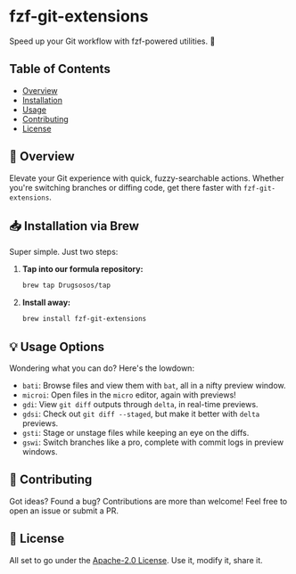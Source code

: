 # fzf-git-extensions

Speed up your Git workflow with fzf-powered utilities. 🚀

## Table of Contents
- [Overview](#-overview)
- [Installation](#-installation-via-brew)
- [Usage](#-usage-options)
- [Contributing](#-contributing)
- [License](#-license)

## 🔎 Overview

Elevate your Git experience with quick, fuzzy-searchable actions. Whether you're switching branches or diffing code, get there faster with `fzf-git-extensions`.

## 📥 Installation via Brew

Super simple. Just two steps:

1. **Tap into our formula repository:**

    ```bash
    brew tap Drugsosos/tap
    ```

2. **Install away:**

    ```bash
    brew install fzf-git-extensions
    ```

## 💡 Usage Options

Wondering what you can do? Here's the lowdown:

- `bati`: Browse files and view them with `bat`, all in a nifty preview window.
- `microi`: Open files in the `micro` editor, again with previews!
- `gdi`: View `git diff` outputs through `delta`, in real-time previews.
- `gdsi`: Check out `git diff --staged`, but make it better with `delta` previews.
- `gsti`: Stage or unstage files while keeping an eye on the diffs.
- `gswi`: Switch branches like a pro, complete with commit logs in preview windows.

## 🌟 Contributing

Got ideas? Found a bug? Contributions are more than welcome! Feel free to open an issue or submit a PR.

## 📝 License

All set to go under the [Apache-2.0 License](/LICENSE). Use it, modify it, share it.
